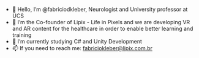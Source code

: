 - 👋 Hello, I’m @fabriciodkleber, Neurologist and University professor at UCS
- 👀 I’m the Co-founder of Lipix - Life in Pixels and we are developing VR and AR content for the healthcare in order to enable better learning and training
- 🌱 I’m currently studying C# and Unity Development
- 📫 If you need to reach me: fabriciokleber@lipix.com.br
